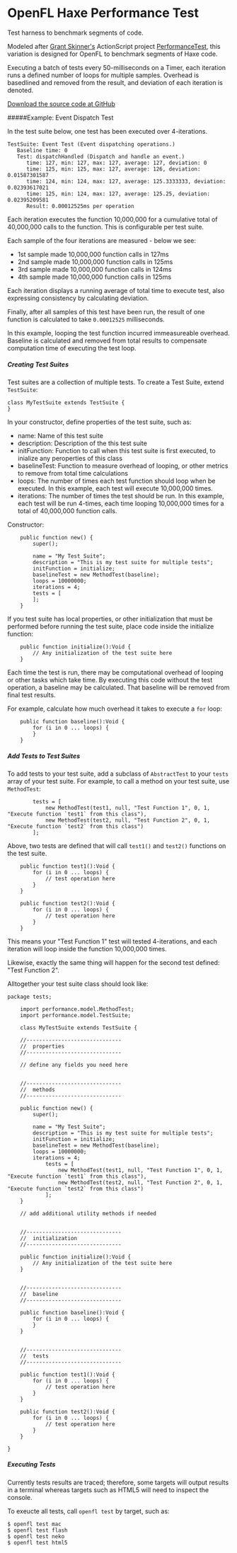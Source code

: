 OpenFL Haxe Performance Test
============================

Test harness to benchmark segments of code.

Modeled after [Grant Skinner's](http://gskinner.com/blog) ActionScript project [PerformanceTest](http://gskinner.com/blog/archives/2010/02/performancetest.html), this variation is designed for OpenFL to benchmark segments of Haxe code.

Executing a batch of tests every 50-milliseconds on a Timer, each iteration runs a defined number of loops for multiple samples.  Overhead is basedlined and removed from the result, and deviation of each iteration is denoted.

[Download the source code at GitHub](https://github.com/jasonsturges/openfl-haxe-performance-test)

#####Example: Event Dispatch Test

In the test suite below, one test has been executed over 4-iterations.

    TestSuite: Event Test (Event dispatching operations.)
       Baseline time: 0
       Test: dispatchHandled (Dispatch and handle an event.)
          time: 127, min: 127, max: 127, average: 127, deviation: 0
          time: 125, min: 125, max: 127, average: 126, deviation: 0.01587301587
          time: 124, min: 124, max: 127, average: 125.3333333, deviation: 0.02393617021
          time: 125, min: 124, max: 127, average: 125.25, deviation: 0.02395209581
          Result: 0.00012525ms per operation

Each iteration executes the function 10,000,000 for a cumulative total of 40,000,000 calls to the function.  This is configurable per test suite.

Each sample of the four iterations are measured - below we see:
- 1st sample made 10,000,000 function calls in 127ms
- 2nd sample made 10,000,000 function calls in 125ms
- 3rd sample made 10,000,000 function calls in 124ms
- 4th sample made 10,000,000 function calls in 125ms

Each iteration displays a running average of total time to execute test, also expressing consistency by calculating deviation.

Finally, after all samples of this test have been run, the result of one function is calculated to take `0.00012525` milliseconds.

In this example, looping the test function incurred immeasureable overhead.  Baseline is calculated and removed from total results to compensate computation time of executing the test loop.


##### Creating Test Suites

Test suites are a collection of multiple tests.  To create a Test Suite, extend `TestSuite`:

    class MyTestSuite extends TestSuite {
    }

In your constructor, define properties of the test suite, such as:

- name: Name of this test suite
- description: Description of the this test suite
- initFunction: Function to call when this test suite is first executed, to inialize any peroperties of this class
- baselineTest: Function to measure overhead of looping, or other metrics to remove from total time calculations
- loops: The number of times each test function should loop when be executed.  In this example, each test will execute 10,000,000 times.
- iterations: The number of times the test should be run.  In this example, each test will be run 4-times, each time looping 10,000,000 times for a total of 40,000,000 function calls.

Constructor:

        public function new() {
            super();

            name = "My Test Suite";
            description = "This is my test suite for multiple tests";
            initFunction = initialize;
            baselineTest = new MethodTest(baseline);
            loops = 10000000;
            iterations = 4;
            tests = [
            ];
        }

If you test suite has local properties, or other initialization that must be performed before running the test suite, place code inside the initialize function:

        public function initialize():Void {
            // Any initialization of the test suite here
        }

Each time the test is run, there may be computational overhead of looping or other tasks which take time.  By executing this code without the test operation, a baseline may be calculated.  That baseline will be removed from final test results.

For example, calculate how much overhead it takes to execute a `for` loop:

        public function baseline():Void {
            for (i in 0 ... loops) {
            }
        }

##### Add Tests to Test Suites

To add tests to your test suite, add a subclass of `AbstractTest` to your `tests` array of your test suite.  For example, to call a method on your test suite, use  `MethodTest`:

            tests = [
                new MethodTest(test1, null, "Test Function 1", 0, 1, "Execute function `test1` from this class"),
                new MethodTest(test2, null, "Test Function 2", 0, 1, "Execute function `test2` from this class")
            ];

Above, two tests are defined that will call `test1()` and `test2()` functions on the test suite.

        public function test1():Void {
            for (i in 0 ... loops) {
                // test operation here
            }
        }

        public function test2():Void {
            for (i in 0 ... loops) {
                // test operation here
            }
        }

This means your "Test Function 1" test will tested 4-iterations, and each iteration will loop inside the function 10,000,000 times.

Likewise, exactly the same thing will happen for the second test defined: "Test Function 2".

Alltogether your test suite class should look like:

    package tests;

        import performance.model.MethodTest;
        import performance.model.TestSuite;

        class MyTestSuite extends TestSuite {

        //------------------------------
        //  properties
        //------------------------------

        // define any fields you need here


        //------------------------------
        //  methods
        //------------------------------

        public function new() {
            super();

            name = "My Test Suite";
            description = "This is my test suite for multiple tests";
            initFunction = initialize;
            baselineTest = new MethodTest(baseline);
            loops = 10000000;
            iterations = 4;
                tests = [
                    new MethodTest(test1, null, "Test Function 1", 0, 1, "Execute function `test1` from this class"),
                    new MethodTest(test2, null, "Test Function 2", 0, 1, "Execute function `test2` from this class")
                ];
        }

        // add additional utility methods if needed


        //------------------------------
        //  initialization
        //------------------------------

        public function initialize():Void {
            // Any initialization of the test suite here
        }


        //------------------------------
        //  baseline
        //------------------------------

        public function baseline():Void {
            for (i in 0 ... loops) {
            }
        }


        //------------------------------
        //  tests
        //------------------------------

        public function test1():Void {
            for (i in 0 ... loops) {
                // test operation here
            }
        }

        public function test2():Void {
            for (i in 0 ... loops) {
                // test operation here
            }
        }

    }


##### Executing Tests

Currently tests results are traced; therefore, some targets will output results in a terminal whereas targets such as HTML5 will need to inspect the console.

To exeucte all tests, call `openfl test` by target, such as:

    $ openfl test mac
    $ openfl test flash
    $ openfl test neko
    $ openfl test html5


